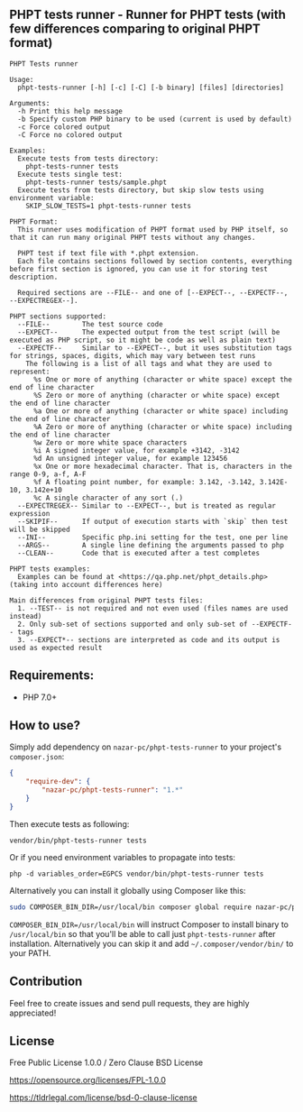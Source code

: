 ## PHPT tests runner - Runner for PHPT tests (with few differences comparing to original PHPT format)

```
PHPT Tests runner

Usage:
  phpt-tests-runner [-h] [-c] [-C] [-b binary] [files] [directories]

Arguments:
  -h Print this help message
  -b Specify custom PHP binary to be used (current is used by default)
  -c Force colored output
  -C Force no colored output

Examples:
  Execute tests from tests directory:
    phpt-tests-runner tests
  Execute tests single test:
    phpt-tests-runner tests/sample.phpt
  Execute tests from tests directory, but skip slow tests using environment variable:
    SKIP_SLOW_TESTS=1 phpt-tests-runner tests

PHPT Format:
  This runner uses modification of PHPT format used by PHP itself, so that it can run many original PHPT tests without any changes.

  PHPT test if text file with *.phpt extension.
  Each file contains sections followed by section contents, everything before first section is ignored, you can use it for storing test description.

  Required sections are --FILE-- and one of [--EXPECT--, --EXPECTF--, --EXPECTREGEX--].

PHPT sections supported:
  --FILE--        The test source code
  --EXPECT--      The expected output from the test script (will be executed as PHP script, so it might be code as well as plain text)
  --EXPECTF--     Similar to --EXPECT--, but it uses substitution tags for strings, spaces, digits, which may vary between test runs
    The following is a list of all tags and what they are used to represent:
      %s One or more of anything (character or white space) except the end of line character
      %S Zero or more of anything (character or white space) except the end of line character
      %a One or more of anything (character or white space) including the end of line character
      %A Zero or more of anything (character or white space) including the end of line character
      %w Zero or more white space characters
      %i A signed integer value, for example +3142, -3142
      %d An unsigned integer value, for example 123456
      %x One or more hexadecimal character. That is, characters in the range 0-9, a-f, A-F
      %f A floating point number, for example: 3.142, -3.142, 3.142E-10, 3.142e+10
      %c A single character of any sort (.)
  --EXPECTREGEX-- Similar to --EXPECT--, but is treated as regular expression
  --SKIPIF--      If output of execution starts with `skip` then test will be skipped
  --INI--         Specific php.ini setting for the test, one per line
  --ARGS--        A single line defining the arguments passed to php
  --CLEAN--       Code that is executed after a test completes

PHPT tests examples:
  Examples can be found at <https://qa.php.net/phpt_details.php> (taking into account differences here)

Main differences from original PHPT tests files:
  1. --TEST-- is not required and not even used (files names are used instead)
  2. Only sub-set of sections supported and only sub-set of --EXPECTF-- tags
  3. --EXPECT*-- sections are interpreted as code and its output is used as expected result
```

## Requirements:

* PHP 7.0+

## How to use?

Simply add dependency on `nazar-pc/phpt-tests-runner` to your project's `composer.json`:

```json
{
    "require-dev": {
        "nazar-pc/phpt-tests-runner": "1.*"
    }
}
```

Then execute tests as following:
```
vendor/bin/phpt-tests-runner tests
```
Or if you need environment variables to propagate into tests:
```
php -d variables_order=EGPCS vendor/bin/phpt-tests-runner tests
```

Alternatively you can install it globally using Composer like this:
```bash
sudo COMPOSER_BIN_DIR=/usr/local/bin composer global require nazar-pc/phpt-tests-runner
```
`COMPOSER_BIN_DIR=/usr/local/bin` will instruct Composer to install binary to `/usr/local/bin` so that you'll be able to call just `phpt-tests-runner` after installation.
Alternatively you can skip it and add `~/.composer/vendor/bin/` to your PATH.

## Contribution
Feel free to create issues and send pull requests, they are highly appreciated!

## License
Free Public License 1.0.0 / Zero Clause BSD License

https://opensource.org/licenses/FPL-1.0.0

https://tldrlegal.com/license/bsd-0-clause-license
